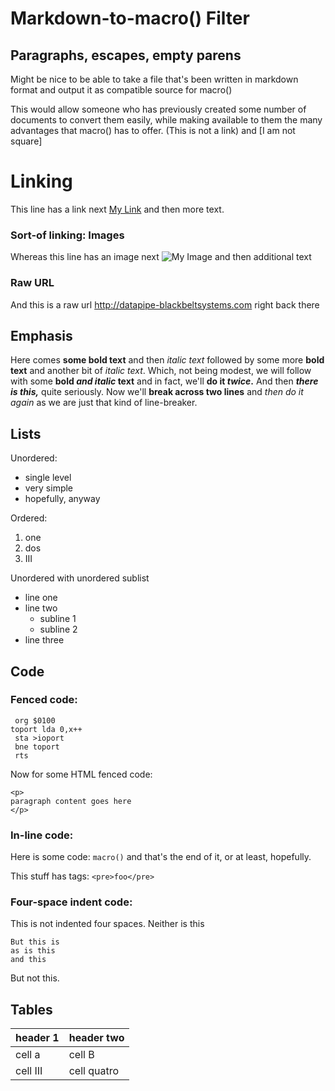 # Markdown-to-macro() Filter

## Paragraphs, escapes, empty parens

Might be nice to be able to take a file that's been written in markdown format
and output it as compatible source for macro()

This would allow someone who has previously created some number of documents
to convert them easily, while making available to them the many advantages
that macro() has to offer. \(This is not a link\) and \[I am not square\]

Linking
=======

This line has a link next [My Link](http://fyngyrz.com) and then more text.

### Sort-of linking: Images

Whereas this line has an image next ![My Image](http://fyngyrz.com/images/beachflag.png) and then additional text

### Raw URL

And this is a raw url http://datapipe-blackbeltsystems.com right back there

## Emphasis

Here comes **some bold text** and then *italic text* followed
by some more __bold text__ and another bit of _italic text_.
Which, not being modest, we will follow with some **bold _and italic_ text**
and in fact, we'll **do it _twice_.** And then **_there is this,_** quite seriously.
Now we'll **break across
two lines** and _then do
it again_ as we are just that kind of line-breaker.

## Lists

Unordered:

* single level
* very simple
* hopefully, anyway

Ordered:

1) one
2) dos
3) III

Unordered with unordered sublist

* line one
* line two
  * subline 1
  * subline 2
* line three

## Code

### Fenced code:

```
 org $0100
toport lda 0,x++
 sta >ioport
 bne toport
 rts
```

Now for some HTML fenced code:

```
<p>
paragraph content goes here
</p>
```

### In-line code:

Here is some code: `macro()` and that's the end of it,
or at least, hopefully.

This stuff has tags: `<pre>foo</pre>`

### Four-space indent code:

This is not indented four spaces.
Neither is this

    But this is
    as is this
    and this

But not this.

## Tables

header 1 | header two
-------- | ----------
cell a | cell B
cell III | cell quatro
